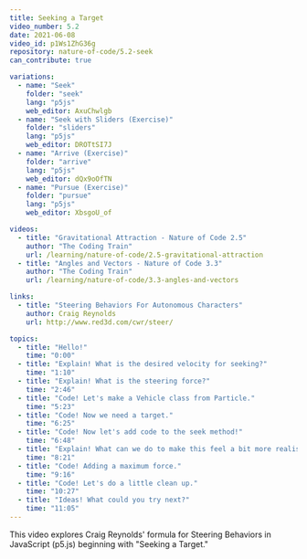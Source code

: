```yaml
---
title: Seeking a Target
video_number: 5.2
date: 2021-06-08
video_id: p1Ws1ZhG36g
repository: nature-of-code/5.2-seek
can_contribute: true

variations:
  - name: "Seek"
    folder: "seek"
    lang: "p5js"
    web_editor: AxuChwlgb
  - name: "Seek with Sliders (Exercise)"
    folder: "sliders"
    lang: "p5js"
    web_editor: DROTtSI7J
  - name: "Arrive (Exercise)"
    folder: "arrive"
    lang: "p5js"
    web_editor: dQx9oOfTN
  - name: "Pursue (Exercise)"
    folder: "pursue"
    lang: "p5js"
    web_editor: XbsgoU_of

videos:
  - title: "Gravitational Attraction - Nature of Code 2.5"
    author: "The Coding Train"
    url: /learning/nature-of-code/2.5-gravitational-attraction
  - title: "Angles and Vectors - Nature of Code 3.3"
    author: "The Coding Train"
    url: /learning/nature-of-code/3.3-angles-and-vectors

links:
  - title: "Steering Behaviors For Autonomous Characters"
    author: Craig Reynolds
    url: http://www.red3d.com/cwr/steer/

topics:
  - title: "Hello!"
    time: "0:00"
  - title: "Explain! What is the desired velocity for seeking?"
    time: "1:10"
  - title: "Explain! What is the steering force?"
    time: "2:46"
  - title: "Code! Let's make a Vehicle class from Particle."
    time: "5:23"
  - title: "Code! Now we need a target."
    time: "6:25"
  - title: "Code! Now let's add code to the seek method!"
    time: "6:48"
  - title: "Explain! What can we do to make this feel a bit more realistic?"
    time: "8:21"
  - title: "Code! Adding a maximum force."
    time: "9:16"
  - title: "Code! Let's do a little clean up."
    time: "10:27"
  - title: "Ideas! What could you try next?"
    time: "11:05"
---
```


This video explores Craig Reynolds' formula for Steering Behaviors in JavaScript (p5.js) beginning with "Seeking a Target." 

